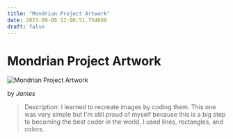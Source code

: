 ```yaml
---
title: "Mondrian Project Artwork"
date: 2021-09-06 12:06:51.754688
draft: false
---
```


# Mondrian Project Artwork

![Mondrian Project Artwork](../images/d45cdcac-0f34-11ec-b115-1e00f30e0089.png)

by *James*



> Description: I learned to recreate images by coding them. This one was very simple but I'm still proud of myself because this is a big step to becoming the best coder in the world. I used lines, rectangles, and colors.